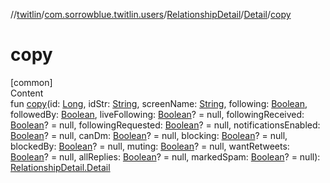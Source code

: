 //[twitlin](../../../index.md)/[com.sorrowblue.twitlin.users](../../index.md)/[RelationshipDetail](../index.md)/[Detail](index.md)/[copy](copy.md)



# copy  
[common]  
Content  
fun [copy](copy.md)(id: [Long](https://kotlinlang.org/api/latest/jvm/stdlib/kotlin/-long/index.html), idStr: [String](https://kotlinlang.org/api/latest/jvm/stdlib/kotlin/-string/index.html), screenName: [String](https://kotlinlang.org/api/latest/jvm/stdlib/kotlin/-string/index.html), following: [Boolean](https://kotlinlang.org/api/latest/jvm/stdlib/kotlin/-boolean/index.html), followedBy: [Boolean](https://kotlinlang.org/api/latest/jvm/stdlib/kotlin/-boolean/index.html), liveFollowing: [Boolean](https://kotlinlang.org/api/latest/jvm/stdlib/kotlin/-boolean/index.html)? = null, followingReceived: [Boolean](https://kotlinlang.org/api/latest/jvm/stdlib/kotlin/-boolean/index.html)? = null, followingRequested: [Boolean](https://kotlinlang.org/api/latest/jvm/stdlib/kotlin/-boolean/index.html)? = null, notificationsEnabled: [Boolean](https://kotlinlang.org/api/latest/jvm/stdlib/kotlin/-boolean/index.html)? = null, canDm: [Boolean](https://kotlinlang.org/api/latest/jvm/stdlib/kotlin/-boolean/index.html)? = null, blocking: [Boolean](https://kotlinlang.org/api/latest/jvm/stdlib/kotlin/-boolean/index.html)? = null, blockedBy: [Boolean](https://kotlinlang.org/api/latest/jvm/stdlib/kotlin/-boolean/index.html)? = null, muting: [Boolean](https://kotlinlang.org/api/latest/jvm/stdlib/kotlin/-boolean/index.html)? = null, wantRetweets: [Boolean](https://kotlinlang.org/api/latest/jvm/stdlib/kotlin/-boolean/index.html)? = null, allReplies: [Boolean](https://kotlinlang.org/api/latest/jvm/stdlib/kotlin/-boolean/index.html)? = null, markedSpam: [Boolean](https://kotlinlang.org/api/latest/jvm/stdlib/kotlin/-boolean/index.html)? = null): [RelationshipDetail.Detail](index.md)  




